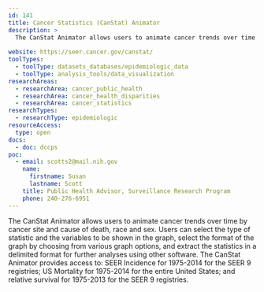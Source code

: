 ```yaml
---
id: 141
title: Cancer Statistics (CanStat) Animator
description: >
  The CanStat Animator allows users to animate cancer trends over time by cancer site and cause of death, race and sex. 
  
website: https://seer.cancer.gov/canstat/
toolTypes:
  - toolType: datasets_databases/epidemiologic_data
  - toolType: analysis_tools/data_visualization
researchAreas:
  - researchArea: cancer_public_health
  - researchArea: cancer_health_disparities
  - researchArea: cancer_statistics
researchTypes:
  - researchType: epidemiologic
resourceAccess:
  type: open
docs:
  - doc: dccps
poc:
  - email: scotts2@mail.nih.gov
    name:
      firstname: Susan
      lastname: Scott
    title: Public Health Advisor, Surveillance Research Program
    phone: 240-276-6951
---
```

The CanStat Animator allows users to animate cancer trends over time by cancer site and cause of death, race and sex. Users can select the type of statistic and the variables to be shown in the graph, select the format of the graph by choosing from various graph options, and extract the statistics in a delimited format for further analyses using other software. The CanStat Animator provides access to: SEER Incidence for 1975-2014 for the SEER 9 registries; US Mortality for 1975-2014 for the entire United States; and relative survival for 1975-2013 for the SEER 9 registries.